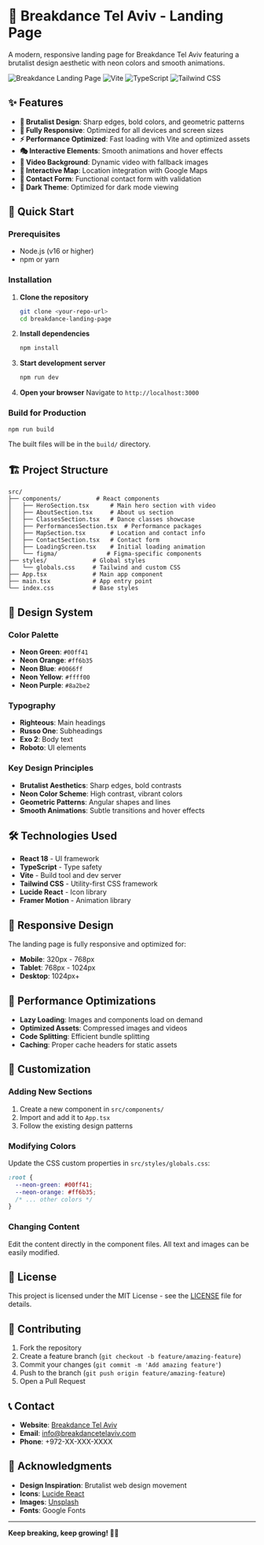 # 🕺 Breakdance Tel Aviv - Landing Page

A modern, responsive landing page for Breakdance Tel Aviv featuring a brutalist design aesthetic with neon colors and smooth animations.

![Breakdance Landing Page](https://img.shields.io/badge/React-18.3.1-blue?logo=react)
![Vite](https://img.shields.io/badge/Vite-6.3.5-purple?logo=vite)
![TypeScript](https://img.shields.io/badge/TypeScript-5.0-blue?logo=typescript)
![Tailwind CSS](https://img.shields.io/badge/Tailwind-CSS-38B2AC?logo=tailwind-css)

## ✨ Features

- **🎨 Brutalist Design**: Sharp edges, bold colors, and geometric patterns
- **📱 Fully Responsive**: Optimized for all devices and screen sizes
- **⚡ Performance Optimized**: Fast loading with Vite and optimized assets
- **🎭 Interactive Elements**: Smooth animations and hover effects
- **🎵 Video Background**: Dynamic video with fallback images
- **📍 Interactive Map**: Location integration with Google Maps
- **📧 Contact Form**: Functional contact form with validation
- **🌙 Dark Theme**: Optimized for dark mode viewing

## 🚀 Quick Start

### Prerequisites

- Node.js (v16 or higher)
- npm or yarn

### Installation

1. **Clone the repository**
   ```bash
   git clone <your-repo-url>
   cd breakdance-landing-page
   ```

2. **Install dependencies**
   ```bash
   npm install
   ```

3. **Start development server**
   ```bash
   npm run dev
   ```

4. **Open your browser**
   Navigate to `http://localhost:3000`

### Build for Production

```bash
npm run build
```

The built files will be in the `build/` directory.

## 🏗️ Project Structure

```
src/
├── components/          # React components
│   ├── HeroSection.tsx      # Main hero section with video
│   ├── AboutSection.tsx     # About us section
│   ├── ClassesSection.tsx   # Dance classes showcase
│   ├── PerformancesSection.tsx  # Performance packages
│   ├── MapSection.tsx       # Location and contact info
│   ├── ContactSection.tsx   # Contact form
│   ├── LoadingScreen.tsx    # Initial loading animation
│   └── figma/              # Figma-specific components
├── styles/             # Global styles
│   └── globals.css     # Tailwind and custom CSS
├── App.tsx             # Main app component
├── main.tsx            # App entry point
└── index.css           # Base styles
```

## 🎨 Design System

### Color Palette
- **Neon Green**: `#00ff41`
- **Neon Orange**: `#ff6b35`
- **Neon Blue**: `#0066ff`
- **Neon Yellow**: `#ffff00`
- **Neon Purple**: `#8a2be2`

### Typography
- **Righteous**: Main headings
- **Russo One**: Subheadings
- **Exo 2**: Body text
- **Roboto**: UI elements

### Key Design Principles
- **Brutalist Aesthetics**: Sharp edges, bold contrasts
- **Neon Color Scheme**: High contrast, vibrant colors
- **Geometric Patterns**: Angular shapes and lines
- **Smooth Animations**: Subtle transitions and hover effects

## 🛠️ Technologies Used

- **React 18** - UI framework
- **TypeScript** - Type safety
- **Vite** - Build tool and dev server
- **Tailwind CSS** - Utility-first CSS framework
- **Lucide React** - Icon library
- **Framer Motion** - Animation library

## 📱 Responsive Design

The landing page is fully responsive and optimized for:
- **Mobile**: 320px - 768px
- **Tablet**: 768px - 1024px
- **Desktop**: 1024px+

## 🎯 Performance Optimizations

- **Lazy Loading**: Images and components load on demand
- **Optimized Assets**: Compressed images and videos
- **Code Splitting**: Efficient bundle splitting
- **Caching**: Proper cache headers for static assets

## 🔧 Customization

### Adding New Sections
1. Create a new component in `src/components/`
2. Import and add it to `App.tsx`
3. Follow the existing design patterns

### Modifying Colors
Update the CSS custom properties in `src/styles/globals.css`:
```css
:root {
  --neon-green: #00ff41;
  --neon-orange: #ff6b35;
  /* ... other colors */
}
```

### Changing Content
Edit the content directly in the component files. All text and images can be easily modified.

## 📄 License

This project is licensed under the MIT License - see the [LICENSE](LICENSE) file for details.

## 🤝 Contributing

1. Fork the repository
2. Create a feature branch (`git checkout -b feature/amazing-feature`)
3. Commit your changes (`git commit -m 'Add amazing feature'`)
4. Push to the branch (`git push origin feature/amazing-feature`)
5. Open a Pull Request

## 📞 Contact

- **Website**: [Breakdance Tel Aviv](https://breakdancetelaviv.com)
- **Email**: info@breakdancetelaviv.com
- **Phone**: +972-XX-XXX-XXXX

## 🙏 Acknowledgments

- **Design Inspiration**: Brutalist web design movement
- **Icons**: [Lucide React](https://lucide.dev/)
- **Images**: [Unsplash](https://unsplash.com/)
- **Fonts**: Google Fonts

---

**Keep breaking, keep growing! 🕺💪**  
